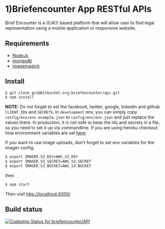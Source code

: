 # 1)Briefencounter App RESTful APIs

Brief Encounter is a ((UK)) based platform that will allow user to find legal representation using a mobile application or responsive website.

## Requirements

* [NodeJs](http://nodejs.org)
* [mongodb](http://mongodb.org)
* [imagemagick](http://www.imagemagick.org/script/index.php)

## Install

```sh
$ git clone git@bitbucket.org:briefencounter/api.git
$ npm install
```

**NOTE:** Do not forget to set the facebook, twitter, google, linkedin and github `CLIENT_ID`s and `SECRET`s. In `development` env, you can simply copy
`config/env/env.example.json` to `config/env/env.json` and just replace the
values there. In production, it is not safe to keep the ids and secrets in
a file, so you need to set it up via commandline. If you are using heroku
checkout how environment variables are set [here](https://devcenter.heroku.com/articles/config-vars).

If you want to use image uploads, don't forget to set env variables for the
imager config.

```sh
$ export IMAGER_S3_KEY=AWS_S3_KEY
$ export IMAGER_S3_SECRET=AWS_S3_SECRET
$ export IMAGER_S3_BUCKET=AWS_S3_BUCKET
```

then

```sh
$ npm start
```

Then visit [http://localhost:5000/](http://localhost:5000/)

## Build status
[ ![Codeship Status for briefencounter/API](https://codeship.com/projects/92302e50-509f-0132-132b-5a2e61fe1d89/status)](https://codeship.com/projects/48096)

